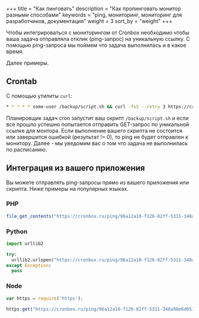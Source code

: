 +++
title = "Как пинговать"
description = "Как пропинговать монитор разными способами"
keywords = "ping, мониторинг, мониторинг для разработчиков, документация"
weight = 3
sort_by = "weight"
+++

Чтобы интегрироваться с мониторингом от Cronbox необходимо чтобы ваша задача
отправляла отклик (ping-запрос) на уникальную ссылку. С помощью ping-запроса мы поймем что задача выполнилась и в какое время. 

Далее примеры.

## Crontab

С помощью утилиты `curl`:

```bash
* * * * * some-user /backup/script.sh && curl -fsS --retry 3 https://cronbox.ru/ping/96a12a10-f126-82ff-5311-348a98e6d051 
```

Планировщик задач cron запустит ваш скрипт `/backup/script.sh` и если все прошло успешно попытается отправить 
GET-запрос по уникальной ссылке для монтора. Если выполнение вашего скрипта не состоится или 
завершится ошибкой (результат != 0), то
ping не будет отправлен к монитору. Далее - мы уведомим вас о том что задача не выполнилась по расписанию.

## Интеграция из вашего приложения

Вы можете отправлять ping-запросы прямо из вашего приложения или скрипта. Ниже примеры
на популярных языках.

### PHP

```php
file_get_contents("https://cronbox.ru/ping/96a12a10-f126-82ff-5311-348a98e6d051");
```

### Python

```python
import urllib2

try:
  urllib2.urlopen("https://cronbox.ru/ping/96a12a10-f126-82ff-5311-348a98e6d051")
except Exception:
  pass
```

### Node

```javascript
var https = require('https');

https.get("https://cronbox.ru/ping/96a12a10-f126-82ff-5311-348a98e6d051");
```